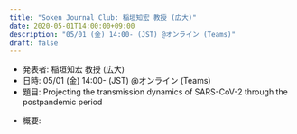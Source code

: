 ```yaml
---
title: "Soken Journal Club: 稲垣知宏 教授 (広大)"
date: 2020-05-01T14:00:00+09:00
description: "05/01 (金) 14:00- (JST) @オンライン (Teams)"
draft: false
---
```


- 発表者:
稲垣知宏 教授 (広大)
- 日時:
05/01 (金) 14:00- (JST) @オンライン (Teams)
- 題目:
Projecting the transmission dynamics of SARS-CoV-2 through the postpandemic period

<!--more-->

- 概要:

